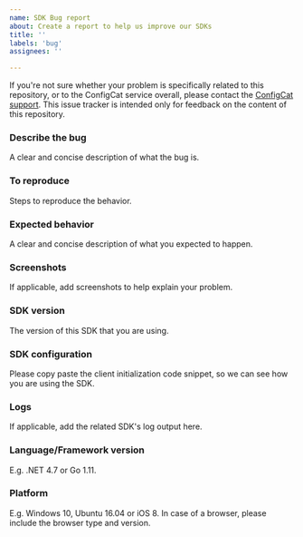 ```yaml
---
name: SDK Bug report
about: Create a report to help us improve our SDKs
title: ''
labels: 'bug'
assignees: ''

---
```


If you're not sure whether your problem is specifically related to this repository, or to the ConfigCat service overall, please contact the [ConfigCat support](https://configcat.com/support). This issue tracker is intended only for feedback on the content of this repository. 

### Describe the bug

A clear and concise description of what the bug is.

### To reproduce

Steps to reproduce the behavior.

### Expected behavior

A clear and concise description of what you expected to happen.

### Screenshots

If applicable, add screenshots to help explain your problem.

### SDK version

The version of this SDK that you are using.

### SDK configuration

Please copy paste the client initialization code snippet, so we can see how you are using the SDK.

### Logs

If applicable, add the related SDK's log output here.

### Language/Framework version

E.g. .NET 4.7 or Go 1.11.

### Platform

E.g. Windows 10, Ubuntu 16.04 or iOS 8. In case of a browser, please include the browser type and version.